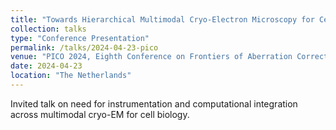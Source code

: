 ```yaml
---
title: "Towards Hierarchical Multimodal Cryo-Electron Microscopy for Cell Biology"
collection: talks
type: "Conference Presentation"
permalink: /talks/2024-04-23-pico
venue: "PICO 2024, Eighth Conference on Frontiers of Aberration Corrected Electron Microscopy"
date: 2024-04-23
location: "The Netherlands"
---
```


Invited talk on need for instrumentation and computational integration across multimodal cryo-EM for cell biology.
